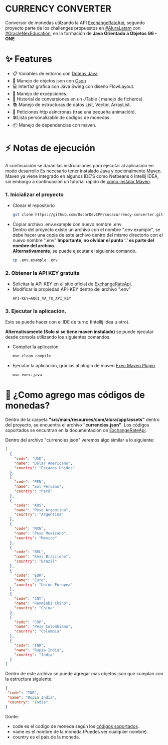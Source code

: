 # CURRENCY CONVERTER

Conversor de monedas utilzando la API [ExchangeRateApi](https://app.exchangerate-api.com/dashboard),
segundo proyecto parte de los challenges propuestos en [#AluraLatam](https://www.aluracursos.com/)
con [#OracleNexEducation](https://app.aluracursos.com/form-one/registro/latam-general),
en la formación de **Java Orientado a Objetos G6 - ONE**

# ✨ Features

- 📋 Variables de entorno con [Dotenv Java](https://github.com/cdimascio/dotenv-java).
- 🚀 Manejo de objetos json con [Gson](https://github.com/google/gson)
- 💻 Interfaz grafica con Java Swing con diseño FlowLayout.
- 🔎 Manejo de excepciones.
- 📁 Historial de conversiones en un JTable ( manejo de ficheros).
- 📚 Manejo de estructuras de datos List, Vector, ArrayList.
- 💪 Peticiones http asincronas (trae una pequeña animación).
- 🛠️Lista personalizable de codigos de monedas.
- 📦 Manejo de dependencias con maven.

# ⚡️ Notas de ejecución

A continuación se daran las instrucciones para ejecutar al aplicación en modo desarrollo
Es necesario tener instalado [Java](https://www.java.com/es/download/ie_manual.jsp) y
opcionalmente [Maven](https://maven.apache.org/download.cgi).
Maven ya viene integrado en algunos IDE'S como Netbeans ó Intellij IDEA,
sin embargo a continuación un tutorial rapido
de [como instalar Maven](https://www.youtube.com/watch?v=biBOXvSNaXg&list=PLvimn1Ins-40atMWQkxD8r8pRyPLAU0iQ&index=2&ab_channel=MitoCode).

### 1. Inicializar el proyecto

- Clonar el repositorio
  ``` bash
  git clone https://github.com/OscarDevCPP/socacurrency-converter.git
  ```

- Copiar archivo .env.example con nuevo nombre .env <br>
  Dentro del proyecto existe un archivo con el nombre ".env.example", se debe
  hacer una copia de este archivo dentro del mismo directorio con el nuevo nombre ".env"
  **Importante, no olvidar el punto '.' es parte del nombre del archivo.** <br>
  **Alternativamente**, se puede ejecutar el siguiente comando.
  ``` bash
  cp .env.example .env
  ```

### 2. Obtener la API KEY gratuita

- Solicitar la API KEY en el sitio oficial de [ExchangeRateApi](https://www.exchangerate-api.com/).
- Modificar la propiedad API-KEY dentro del archivo ".env" <br>
  ``` dotenv
  API-KEY=AQUI_VA_TU_API_KEY
  ```

### 3. Ejecutar la aplicación.

Esto se puede hacer con el IDE de turno (Intellij Idea u otro).

**Alternativamente (Solo si se tiene maven instalado)** se puede ejecutar desde consola utilizando los siguientes
comandos.

- Compilar la aplicacion
  ``` bash
  mvn clean compile
  ```
- Ejecutar la aplicación, gracias al plugin de maven [Exec Maven Plugin](https://www.mojohaus.org/exec-maven-plugin/).
  ``` bash
  mvn exec:java
  ```

# 🌈 ¿Como agrego mas códigos de monedas?

Dentro de la carpeta **"src/main/resources/com/alura/app/assets"** dentro del proyecto, se
encuentra el archivo **"currencies.json"**. Los códigos soportados se encuntran 
en la documentación de [ExchangeRateApi](https://www.exchangerate-api.com/docs/supported-currencies).

Dentro del archivo "currencies.json" veremos algo similar a lo siguiente:

``` json
[
  {
    "code": "USD",
    "name": "Dolar Americano",
    "country": "Estados Unidos"
  },
  {
    "code": "PEN",
    "name": "Sol Peruano",
    "country": "Perú"
  },
  {
    "code": "ARS",
    "name": "Peso Argentino",
    "country": "Argentina"
  },
  {
    "code": "MXN",
    "name": "Peso Mexicano",
    "country": "Mexico"
  },
  {
    "code": "BRL",
    "name": "Real Brazileño",
    "country": "Brazil"
  },
  {
    "code": "EUR",
    "name": "Euro",
    "country": "Unión Europea"
  },
  {
    "code": "CNY",
    "name": "Renminbi Chino",
    "country": "China"
  },
  {
    "code": "COP",
    "name": "Peso Colombiano",
    "country": "Colombia"
  },
  {
    "code": "INR",
    "name": "Rupia India",
    "country": "India"
  }
]
```

Dentro de este archivo se puede agregar mas objetos json que cumplan con la estructura siguiente:

``` json
{
 "code": "INR",
 "name": "Rupia India",
 "country": "India"
}
```
Donte:
- code es el codigo de moneda según los [códigos soportados](https://www.exchangerate-api.com/docs/supported-currencies).
- name es el nombre de la moneda (Puedes ser cualquier nombre).
- country es el pais de la moneda.